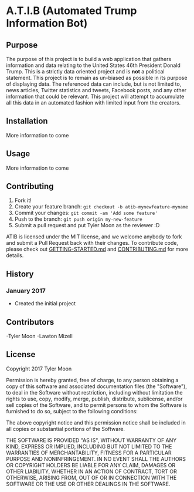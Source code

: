 # A.T.I.B (Automated Trump Information Bot)

## Purpose
The purpose of this project is to build a web application that gathers information and data relating to the United States 46th President Donald Trump. This is a strictly data oriented project and is **not** a political statement. This project is to remain as un-biased as possible in its purpose of displaying data. The referenced data can include, but is not limited to, news articles, Twitter statistics and tweets, Facebook posts, and any other information that could be relevant. This project will attempt to accumulate all this data in an automated fashion with limited input from the creators.

## Installation
More information to come

## Usage
More information to come

## Contributing

1. Fork it!
2. Create your feature branch: `git checkout -b atib-mynewfeature-myname`
3. Commit your changes: `git commit -am 'Add some feature'`
4. Push to the branch: `git push origin my-new-feature`
5. Submit a pull request and put Tyler Moon as the reviewer :D

ATIB is licensed under the MIT license, and we welcome anybody to fork and submit a Pull Request back with their changes. To contribute code, please check out [GETTING-STARTED.md](https://github.com/tmoon8730/atib/master/GETTING-STARTED.md) and [CONTRIBUTING.md](https://github.com/tmoon8730/atib/master/CONTRIBUTING.md) for more details.

## History

### January 2017
- Created the initial project

## Contributors

-Tyler Moon
-Lawton Mizell

## License

Copyright 2017 Tyler Moon

Permission is hereby granted, free of charge, to any person obtaining a copy of this software and associated documentation files (the "Software"), to deal in the Software without restriction, including without limitation the rights to use, copy, modify, merge, publish, distribute, sublicense, and/or sell copies of the Software, and to permit persons to whom the Software is furnished to do so, subject to the following conditions:

The above copyright notice and this permission notice shall be included in all copies or substantial portions of the Software.

THE SOFTWARE IS PROVIDED "AS IS", WITHOUT WARRANTY OF ANY KIND, EXPRESS OR IMPLIED, INCLUDING BUT NOT LIMITED TO THE WARRANTIES OF MERCHANTABILITY, FITNESS FOR A PARTICULAR PURPOSE AND NONINFRINGEMENT. IN NO EVENT SHALL THE AUTHORS OR COPYRIGHT HOLDERS BE LIABLE FOR ANY CLAIM, DAMAGES OR OTHER LIABILITY, WHETHER IN AN ACTION OF CONTRACT, TORT OR OTHERWISE, ARISING FROM, OUT OF OR IN CONNECTION WITH THE SOFTWARE OR THE USE OR OTHER DEALINGS IN THE SOFTWARE.
